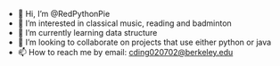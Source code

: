- 👋 Hi, I’m @RedPythonPie
- 👀 I’m interested in classical music, reading and badminton
- 🌱 I’m currently learning data structure
- 💞️ I’m looking to collaborate on projects that use either python or java
- 📫 How to reach me by email: cding020702@berkeley.edu

<!---
RedPythonPie/RedPythonPie is a ✨ special ✨ repository because its `README.md` (this file) appears on your GitHub profile.
You can click the Preview link to take a look at your changes.
--->
